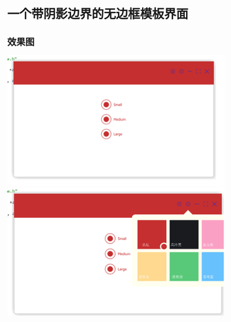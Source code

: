 # 一个带阴影边界的无边框模板界面

## 效果图
![avatar](https://github.com/zhiguangli/Qml-Examples/blob/master/CustomizationWindow/render/1.jpg)
![avatar](https://github.com/zhiguangli/Qml-Examples/blob/master/CustomizationWindow/render/2.jpg)
